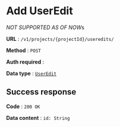 # Add UserEdit

*NOT SUPPORTED AS OF NOW*s

**URL** : `/v1/projects/{projectId}/useredits/`

**Method** : `POST`

**Auth required** :

**Data type** : [`UserEdit`](user_edit.md)

## Success response

**Code** : `200 OK`

**Data content** : `id: String`
